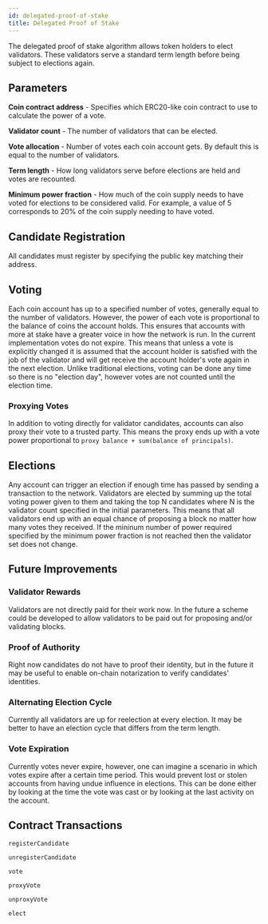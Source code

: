 ```yaml
---
id: delegated-proof-of-stake
title: Delegated Proof of Stake
---
```


The delegated proof of stake algorithm allows token holders to elect validators.
These validators serve a standard term length before being subject to elections again.

## Parameters

**Coin contract address** - Specifies which ERC20-like coin contract to use to calculate the power of a vote.

**Validator count** - The number of validators that can be elected.

**Vote allocation** - Number of votes each coin account gets.  By default this is equal to the number of validators.

**Term length** - How long validators serve before elections are held and votes are recounted.

**Minimum power fraction** - How much of the coin supply needs to have voted for elections to be considered valid.
For example, a value of 5 corresponds to 20% of the coin supply needing to have voted.

## Candidate Registration

All candidates must register by specifying the public key matching their address.

## Voting

Each coin account has up to a specified number of votes, generally equal to the number of validators.
However, the power of each vote is proportional to the balance of coins the account holds.  This ensures that accounts
with more at stake have a greater voice in how the network is run.  In the current implementation votes do not expire.
This means that unless a vote is explicitly changed it is assumed that the account holder is satisfied with the job of the
validator and will get receive the account holder's vote again in the next election.  Unlike traditional elections, voting
can be done any time so there is no "election day", however votes are not counted until the election time.

### Proxying Votes

In addition to voting directly for validator candidates, accounts can also proxy their vote to a trusted party. This means
the proxy ends up with a vote power proportional to `proxy balance + sum(balance of principals)`.

## Elections

Any account can trigger an election if enough time has passed by sending a transaction to the network.
Validators are elected by summing up the total voting power given to them and taking the top N candidates where N
is the validator count specified in the initial parameters. This means that all validators end up with an equal chance of proposing
a block no matter how many votes they received. If the mininum number of power required specified by the minimum power fraction
is not reached then the validator set does not change.

## Future Improvements

### Validator Rewards

Validators are not directly paid for their work now.  In the future a scheme could be developed to allow validators to be paid out
for proposing and/or validating blocks.

### Proof of Authority

Right now candidates do not have to proof their identity, but in the future it may be useful to enable on-chain notarization to
verify candidates' identities.

### Alternating Election Cycle

Currently all validators are up for reelection at every election.  It may be better to have an election cycle that differs from the
term length.

### Vote Expiration

Currently votes never expire, however, one can imagine a scenario in which votes expire after a certain time period.  This would
prevent lost or stolen accounts from having undue influence in elections.  This can be done either by looking at the time the vote
was cast or by looking at the last activity on the account.

## Contract Transactions

`registerCandidate`

`unregisterCandidate`

`vote`

`proxyVote`

`unproxyVote`

`elect`
